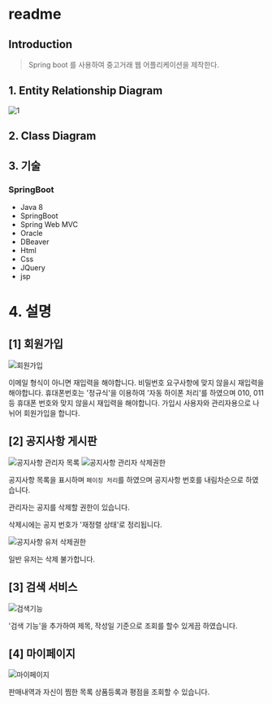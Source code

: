# readme

## Introduction

> Spring boot 를 사용하여 중고거래 웹 어플리케이션을 제작한다.
## 1. Entity Relationship Diagram

![1](https://user-images.githubusercontent.com/86057607/174211944-21889f0b-f764-4ed0-b909-80afffbbe448.png)

## 2. Class Diagram



## 3. 기술

### **SpringBoot**

- Java 8
- SpringBoot
- Spring Web MVC
- Oracle
- DBeaver
- Html
- Css
- JQuery
- jsp

# 4. 설명

## [1] 회원가입

![회원가입](https://user-images.githubusercontent.com/86057607/174213697-4c53b9d9-9b25-4a5b-a41c-17f71a809a78.png)

이메일 형식이 아니면 재입력을 해야합니다.
비밀번호 요구사항에 맞지 않을시 재입력을 해야합니다.
휴대폰번호는 '정규식'을 이용하여 '자동 하이폰 처리'를 하였으며 010, 011 등 휴대폰 번호와 맞지 않을시 재입력을 해야합니다.
가입시 사용자와 관리자용으로 나뉘어 회원가입을 합니다.

## [2] 공지사항 게시판

![공지사항 관리자 목록](https://user-images.githubusercontent.com/86057607/174213699-f419b930-9a88-4ff1-9ff1-490a4eb7840b.png)
![공지사항 관리자 삭제권한](https://user-images.githubusercontent.com/86057607/174213702-02e93ad3-b46d-4bbc-b433-c3f9ccb1c684.png)

공지사항 목록을 표시하며 `페이징 처리`를 하였으며 공지사항 번호를 내림차순으로 하였습니다.

관리자는 공지를 삭제할 권한이 있습니다. 

삭제시에는 공지 번호가 '재정렬 상태'로 정리됩니다.


![공지사항 유저 삭제권한](https://user-images.githubusercontent.com/86057607/174213816-9ada9c4e-8944-4e82-9186-8bfe61b15769.png)

일반 유저는 삭제 불가합니다.


## [3] 검색 서비스

![검색기능](https://user-images.githubusercontent.com/86057607/174214465-8762d094-0c99-4066-a24c-35c49340eac3.png)

'검색 기능'을 추가하여 제목, 작성일 기준으로 조회를 할수 있게끔 하였습니다.



## [4] 마이페이지

![마이페이지](https://user-images.githubusercontent.com/86057607/174214788-bf117efe-d616-4733-acce-33dabf0ada07.png)



판매내역과 자신이 찜한 목록 상품등록과 평점을 조회할 수 있습니다.
